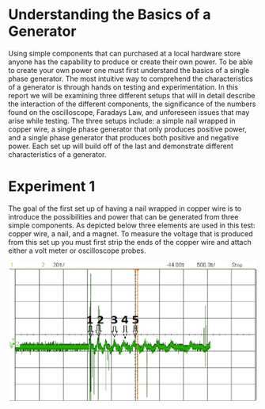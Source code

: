 # Understanding the Basics of a Generator

Using simple components that can purchased at a local hardware store
anyone has the capability to produce or create their own power. To be
able to create your own power one must first understand the basics of a
single phase generator. The most intuitive way to comprehend the
characteristics of a generator is through hands on testing and
experimentation.  In this report we will be examining three different
setups that will in detail describe the interaction of the different
components, the significance of the numbers found on the oscilloscope,
Faradays Law, and unforeseen issues that may arise while testing. The
three setups include: a simple nail wrapped in copper wire, a single
phase generator that only produces positive power, and a single phase
generator that produces both positive and negative power. Each set up
will build off of the last and demonstrate different characteristics of
a generator.

# Experiment 1

The goal of the first set up of having a nail wrapped in copper wire is
to introduce the possibilities and power that can be generated from
three simple components. As depicted below three elements are used in
this test: copper wire, a nail, and a magnet. To measure the voltage
that is produced from this set up you must first strip the ends of the
copper wire and attach either a volt meter or oscilloscope probes.

![](./figures/experiment-3.jpg)


